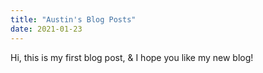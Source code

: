 ```yaml
---
title: "Austin's Blog Posts"
date: 2021-01-23
---
```


Hi, this is my first blog post, & I hope you like my new blog!
